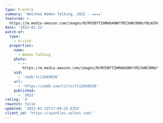 ```yaml
---
type: h-entry
summary: 'Watched Women Talking, 2022 - ★★★★'
featured: >-
  https://m.media-amazon.com/images/M/MV5BYTZmMmQ4OWYtM2JmNC00NzY0LWJhODUtOTRmMWMyOTU4OWQ4XkEyXkFqcGdeQXVyMjkwOTAyMDU@._V1_SX300.jpg
date: '2023-02-22'
watch-of:
  type:
    - h-cite
  properties:
    name:
      - Women Talking
    photo:
      - >-
        https://m.media-amazon.com/images/M/MV5BYTZmMmQ4OWYtM2JmNC00NzY0LWJhODUtOTRmMWMyOTU4OWQ4XkEyXkFqcGdeQXVyMjkwOTAyMDU@._V1_SX300.jpg
    uid:
      - 'imdb:tt13669038'
    url:
      - 'https://imdb.com/title/tt13669038'
    published:
      - '2022'
rating: '4'
rewatch: false
updated: '2023-02-23T17:04:25.635Z'
client_id: 'https://sparkles.sploot.com/'
---
```


